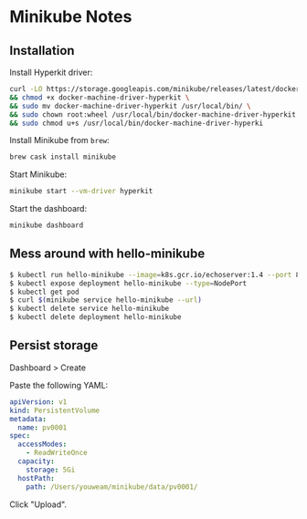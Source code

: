 # Minikube Notes

## Installation

Install Hyperkit driver:

```bash
curl -LO https://storage.googleapis.com/minikube/releases/latest/docker-machine-driver-hyperkit \
&& chmod +x docker-machine-driver-hyperkit \
&& sudo mv docker-machine-driver-hyperkit /usr/local/bin/ \
&& sudo chown root:wheel /usr/local/bin/docker-machine-driver-hyperkit \
&& sudo chmod u+s /usr/local/bin/docker-machine-driver-hyperki
```

Install Minikube from `brew`:

```bash
brew cask install minikube
```

Start Minikube:

```bash
minikube start --vm-driver hyperkit
```

Start the dashboard:

```bash
minikube dashboard
```

## Mess around with hello-minikube

```bash
$ kubectl run hello-minikube --image=k8s.gcr.io/echoserver:1.4 --port 8080
$ kubectl expose deployment hello-minikube --type=NodePort
$ kubectl get pod
$ curl $(minikube service hello-minikube --url)
$ kubectl delete service hello-minikube
$ kubectl delete deployment hello-minikube
```

## Persist storage

Dashboard > Create

Paste the following YAML:

```yaml
apiVersion: v1
kind: PersistentVolume
metadata:
  name: pv0001
spec:
  accessModes:
    - ReadWriteOnce
  capacity:
    storage: 5Gi
  hostPath:
    path: /Users/youweam/minikube/data/pv0001/
```

Click "Upload".
